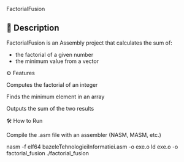 FactorialFusion

## 📌 Description

FactorialFusion is an Assembly project that calculates the sum of:
 - the factorial of a given number
 - the minimum value from a vector

⚙️ Features

Computes the factorial of an integer

Finds the minimum element in an array

Outputs the sum of the two results

🛠 How to Run

Compile the .asm file with an assembler (NASM, MASM, etc.)

nasm -f elf64 bazeleTehnologieiInformatiei.asm -o exe.o
ld exe.o -o factorial_fusion
./factorial_fusion

